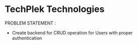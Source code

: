 # TechPlek Technologies



PROBLEM STATEMENT :

- Create backend for CRUD operation for Users with proper authentication
